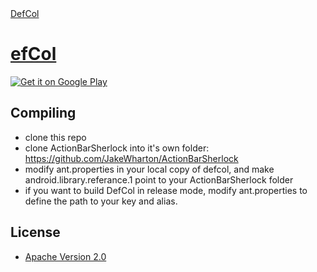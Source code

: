 <a href="http://dev.wentam.com/?defcol=1">
   DefCol
</a>


[efCol](http://dev.wentam.com/?defcol=1)
======

<a href="http://play.google.com/store/apps/details?id=com.wentam.defcol">
	  <img alt="Get it on Google Play" src="http://dev.wentam.com/static/defcol/images/get_it_on_play_logo_large.png"/>
</a>

## Compiling

* clone this repo
* clone ActionBarSherlock into it's own folder: https://github.com/JakeWharton/ActionBarSherlock
* modify ant.properties in your local copy of defcol, and make android.library.referance.1 point to your ActionBarSherlock folder
* if you want to build DefCol in release mode, modify ant.properties to define the path to your key and alias.

## License

* [Apache Version 2.0](http://www.apache.org/licenses/LICENSE-2.0.html)
